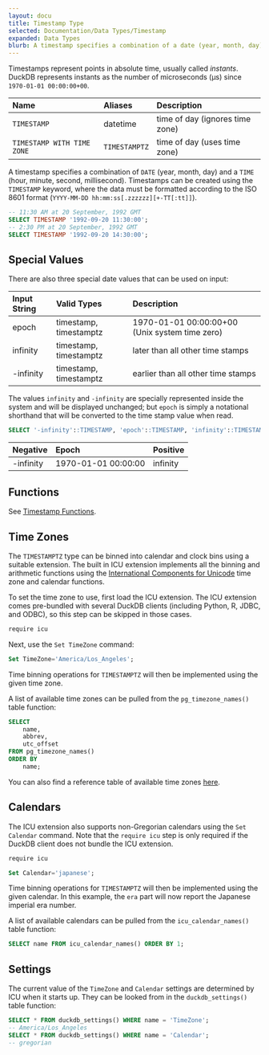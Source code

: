 ```yaml
---
layout: docu
title: Timestamp Type
selected: Documentation/Data Types/Timestamp
expanded: Data Types
blurb: A timestamp specifies a combination of a date (year, month, day) and a time (hour, minute, second, millisecond).
---
```

Timestamps represent points in absolute time, usually called *instants*.
DuckDB represents instants as the number of microseconds (µs) since `1970-01-01 00:00:00+00`.

| Name | Aliases | Description |
|:---|:---|:---|
| `TIMESTAMP` | datetime | time of day (ignores time zone) |
| `TIMESTAMP WITH TIME ZONE` | `TIMESTAMPTZ` | time of day (uses time zone) |

A timestamp specifies a combination of `DATE` (year, month, day) and a `TIME` (hour, minute, second, millisecond). Timestamps can be created using the `TIMESTAMP` keyword, where the data must be formatted according to the ISO 8601 format (`YYYY-MM-DD hh:mm:ss[.zzzzzz][+-TT[:tt]]`).

```sql
-- 11:30 AM at 20 September, 1992 GMT
SELECT TIMESTAMP '1992-09-20 11:30:00';
-- 2:30 PM at 20 September, 1992 GMT
SELECT TIMESTAMP '1992-09-20 14:30:00';
```

## Special Values

There are also three special date values that can be used on input:

| Input String | Valid Types                       | Description                                    |
|:-------------|:----------------------------------|:-----------------------------------------------|
| epoch	       | timestamp, timestamptz            | 1970-01-01 00:00:00+00 (Unix system time zero) |
| infinity	   | timestamp, timestamptz            | later than all other time stamps               |
| -infinity	   | timestamp, timestamptz            | earlier than all other time stamps             |

The values `infinity` and `-infinity` are specially represented inside the system and will be displayed unchanged; 
but `epoch` is simply a notational shorthand that will be converted to the time stamp value when read.

```sql
SELECT '-infinity'::TIMESTAMP, 'epoch'::TIMESTAMP, 'infinity'::TIMESTAMP;
```

| Negative  | Epoch              | Positive |
|:----------|:-------------------|:---------|
| -infinity | 1970-01-01 00:00:00| infinity |

## Functions
See [Timestamp Functions](../../sql/functions/timestamp).

## Time Zones
The `TIMESTAMPTZ` type can be binned into calendar and clock bins using a suitable extension.
The built in ICU extension implements all the binning and arithmetic functions using the
[International Components for Unicode](https://icu.unicode.org) time zone and calendar functions.

<!-- 
    To find the ICU installation information, for Python and R look in CMakeLists.txt.
    For JDBC/ODBC, check the Github Actions CI workflows (duckdb/.github/workflows/). 
    For NodeJS, I couldn't find anything
-->
To set the time zone to use, first load the ICU extension. The ICU extension comes pre-bundled
with several DuckDB clients (including Python, R, JDBC, and ODBC), so this step can be skipped in those cases.

```sql
require icu
```

Next, use the `Set TimeZone` command:

```sql
Set TimeZone='America/Los_Angeles';
```

Time binning operations for `TIMESTAMPTZ` will then be implemented using the given time zone.

A list of available time zones can be pulled from the `pg_timezone_names()` table function:

```sql
SELECT 
    name,
    abbrev,
    utc_offset 
FROM pg_timezone_names() 
ORDER BY 
    name;
```

You can also find a reference table of available time zones [here](../../sql/data_types/timezones).

## Calendars
The ICU extension also supports non-Gregorian calendars using the `Set Calendar` command.
Note that the `require icu` step is only required if the DuckDB client does not bundle the
ICU extension. 

```sql
require icu

Set Calendar='japanese';
```

Time binning operations for `TIMESTAMPTZ` will then be implemented using the given calendar.
In  this example, the `era` part will now report the Japanese imperial era number.

A list of available calendars can be pulled from the `icu_calendar_names()` table function:

```sql
SELECT name FROM icu_calendar_names() ORDER BY 1;
```

## Settings
The current value of the `TimeZone` and `Calendar` settings are determined by ICU when it starts up.
They can be looked from in the `duckdb_settings()` table function:

```sql
SELECT * FROM duckdb_settings() WHERE name = 'TimeZone';
-- America/Los_Angeles
SELECT * FROM duckdb_settings() WHERE name = 'Calendar';
-- gregorian
```
